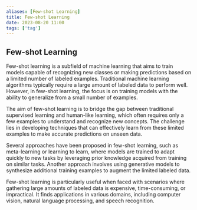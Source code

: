 ```yaml
---
aliases: [Few-shot Learning]
title: Few-shot Learning
date: 2023-08-20 11:00
tags: ['tag']
---
```


## Few-shot Learning

Few-shot learning is a subfield of machine learning that aims to train models capable of recognizing new classes or making predictions based on a limited number of labeled examples. Traditional machine learning algorithms typically require a large amount of labeled data to perform well. However, in few-shot learning, the focus is on training models with the ability to generalize from a small number of examples.

The aim of few-shot learning is to bridge the gap between traditional supervised learning and human-like learning, which often requires only a few examples to understand and recognize new concepts. The challenge lies in developing techniques that can effectively learn from these limited examples to make accurate predictions on unseen data.

Several approaches have been proposed in few-shot learning, such as meta-learning or learning to learn, where models are trained to adapt quickly to new tasks by leveraging prior knowledge acquired from training on similar tasks. Another approach involves using generative models to synthesize additional training examples to augment the limited labeled data.

Few-shot learning is particularly useful when faced with scenarios where gathering large amounts of labeled data is expensive, time-consuming, or impractical. It finds applications in various domains, including computer vision, natural language processing, and speech recognition.
